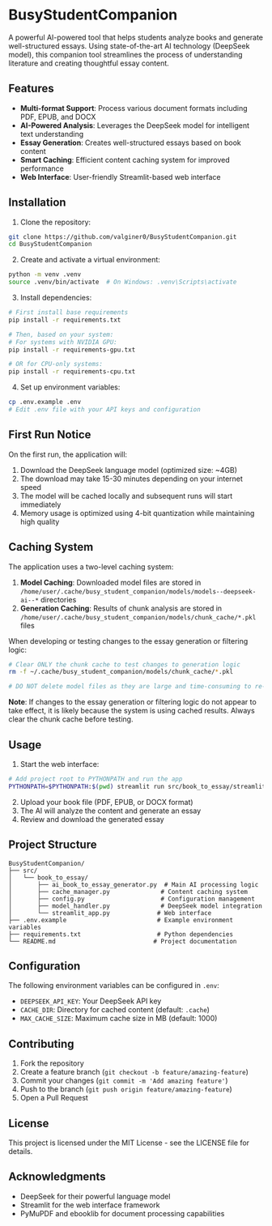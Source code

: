 # BusyStudentCompanion

A powerful AI-powered tool that helps students analyze books and generate well-structured essays. Using state-of-the-art AI technology (DeepSeek model), this companion tool streamlines the process of understanding literature and creating thoughtful essay content.

## Features

- **Multi-format Support**: Process various document formats including PDF, EPUB, and DOCX
- **AI-Powered Analysis**: Leverages the DeepSeek model for intelligent text understanding
- **Essay Generation**: Creates well-structured essays based on book content
- **Smart Caching**: Efficient content caching system for improved performance
- **Web Interface**: User-friendly Streamlit-based web interface

## Installation

1. Clone the repository:
```bash
git clone https://github.com/valginer0/BusyStudentCompanion.git
cd BusyStudentCompanion
```

2. Create and activate a virtual environment:
```bash
python -m venv .venv
source .venv/bin/activate  # On Windows: .venv\Scripts\activate
```

3. Install dependencies:
```bash
# First install base requirements
pip install -r requirements.txt

# Then, based on your system:
# For systems with NVIDIA GPU:
pip install -r requirements-gpu.txt

# OR for CPU-only systems:
pip install -r requirements-cpu.txt
```

4. Set up environment variables:
```bash
cp .env.example .env
# Edit .env file with your API keys and configuration
```

## First Run Notice

On the first run, the application will:
1. Download the DeepSeek language model (optimized size: ~4GB)
2. The download may take 15-30 minutes depending on your internet speed
3. The model will be cached locally and subsequent runs will start immediately
4. Memory usage is optimized using 4-bit quantization while maintaining high quality

## Caching System

The application uses a two-level caching system:

1. **Model Caching**: Downloaded model files are stored in `/home/user/.cache/busy_student_companion/models/models--deepseek-ai--*` directories
2. **Generation Caching**: Results of chunk analysis are stored in `/home/user/.cache/busy_student_companion/models/chunk_cache/*.pkl` files

When developing or testing changes to the essay generation or filtering logic:

```bash
# Clear ONLY the chunk cache to test changes to generation logic
rm -f ~/.cache/busy_student_companion/models/chunk_cache/*.pkl

# DO NOT delete model files as they are large and time-consuming to re-download
```

**Note**: If changes to the essay generation or filtering logic do not appear to take effect, it is likely because the system is using cached results. Always clear the chunk cache before testing.

## Usage

1. Start the web interface:
```bash
# Add project root to PYTHONPATH and run the app
PYTHONPATH=$PYTHONPATH:$(pwd) streamlit run src/book_to_essay/streamlit_app.py
```

2. Upload your book file (PDF, EPUB, or DOCX format)
3. The AI will analyze the content and generate an essay
4. Review and download the generated essay

## Project Structure

```
BusyStudentCompanion/
├── src/
│   └── book_to_essay/
│       ├── ai_book_to_essay_generator.py  # Main AI processing logic
│       ├── cache_manager.py              # Content caching system
│       ├── config.py                     # Configuration management
│       ├── model_handler.py              # DeepSeek model integration
│       └── streamlit_app.py             # Web interface
├── .env.example                         # Example environment variables
├── requirements.txt                     # Python dependencies
└── README.md                           # Project documentation
```

## Configuration

The following environment variables can be configured in `.env`:

- `DEEPSEEK_API_KEY`: Your DeepSeek API key
- `CACHE_DIR`: Directory for cached content (default: `.cache`)
- `MAX_CACHE_SIZE`: Maximum cache size in MB (default: 1000)

## Contributing

1. Fork the repository
2. Create a feature branch (`git checkout -b feature/amazing-feature`)
3. Commit your changes (`git commit -m 'Add amazing feature'`)
4. Push to the branch (`git push origin feature/amazing-feature`)
5. Open a Pull Request

## License

This project is licensed under the MIT License - see the LICENSE file for details.

## Acknowledgments

- DeepSeek for their powerful language model
- Streamlit for the web interface framework
- PyMuPDF and ebooklib for document processing capabilities